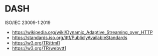# DASH

ISO/IEC 23009-1:2019

- <https://wikipedia.org/wiki/Dynamic_Adaptive_Streaming_over_HTTP>
- https://standards.iso.org/ittf/PubliclyAvailableStandards
- https://w3.org/TR/ttml1
- https://w3.org/TR/webvtt1
